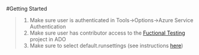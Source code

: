 #Getting Started

>1. Make sure user is authenticated in Tools->Options->Azure Service Authentication
>2. Make sure user has contributor access to the [Fuctional Testing](https://dev.azure.com/HitachiQA/Functional%20Testing) project in ADO
>3. Make sure to select default.runsettings (see instructions [here](https://learn.microsoft.com/en-us/visualstudio/test/configure-unit-tests-by-using-a-dot-runsettings-file?view=vs-2022))
